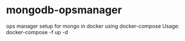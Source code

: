# mongodb-opsmanager
ops manager setup for mongo in docker using docker-compose
Usage: docker-compose -f <name of the compose file> up -d
